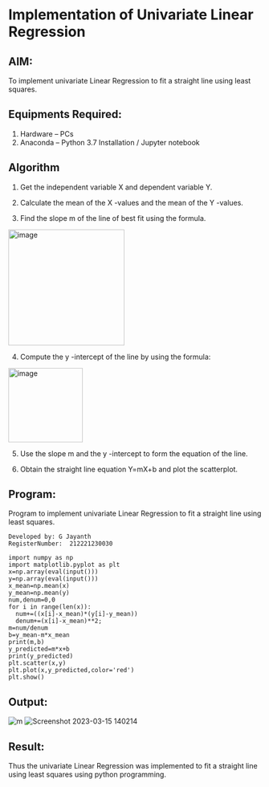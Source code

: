 # Implementation of Univariate Linear Regression
## AIM:
To implement univariate Linear Regression to fit a straight line using least squares.

## Equipments Required:
1. Hardware – PCs
2. Anaconda – Python 3.7 Installation / Jupyter notebook

## Algorithm
1. Get the independent variable X and dependent variable Y.

2. Calculate the mean of the X -values and the mean of the Y -values.

3. Find the slope m of the line of best fit using the formula. 
<img width="231" alt="image" src="https://user-images.githubusercontent.com/93026020/192078527-b3b5ee3e-992f-46c4-865b-3b7ce4ac54ad.png">

4. Compute the y -intercept of the line by using the formula:
<img width="148" alt="image" src="https://user-images.githubusercontent.com/93026020/192078545-79d70b90-7e9d-4b85-9f8b-9d7548a4c5a4.png">

5. Use the slope m and the y -intercept to form the equation of the line.

6. Obtain the straight line equation Y=mX+b and plot the scatterplot.

## Program:

Program to implement univariate Linear Regression to fit a straight line using least squares.
```
Developed by: G Jayanth
RegisterNumber:  212221230030
```
```
import numpy as np
import matplotlib.pyplot as plt
x=np.array(eval(input()))
y=np.array(eval(input()))
x_mean=np.mean(x)
y_mean=np.mean(y)
num,denum=0,0
for i in range(len(x)):
  num+=((x[i]-x_mean)*(y[i]-y_mean))
  denum+=(x[i]-x_mean)**2;
m=num/denum
b=y_mean-m*x_mean
print(m,b)
y_predicted=m*x+b
print(y_predicted)
plt.scatter(x,y)
plt.plot(x,y_predicted,color='red')
plt.show()

```

## Output:

![m](https://user-images.githubusercontent.com/94175324/225346330-8eeb79af-a550-44f4-8e8d-0b7c4523c217.jpg)
![Screenshot 2023-03-15 140214](https://user-images.githubusercontent.com/94175324/225346417-9ce8bbc0-c07e-4590-b85f-21287580ec68.jpg)



## Result:
Thus the univariate Linear Regression was implemented to fit a straight line using least squares using python programming.

